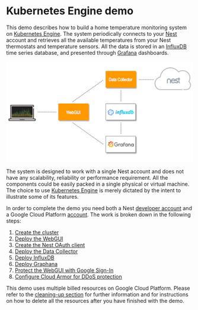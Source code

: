 # Kubernetes Engine demo

This demo describes how to build a home temperature monitoring system on [Kubernetes Engine](https://cloud.google.com/kubernetes-engine/). The system periodically connects to your [Nest](https://nest.com/) account and retrieves all the available temperatures from your Nest thermostats and temperature sensors. All the data is stored in an [InfluxDB](https://www.influxdata.com/time-series-platform/influxdb/) time series database, and presented through [Grafana](https://grafana.com/) dashboards.

![block diagram](./docs/images/diagram.png)

The system is designed to work with a single Nest account and does not have any scalability, reliability or performance requirement. All the components could be easily packed in a single physical or virtual machine. The choice to use [Kubernetes Engine](https://cloud.google.com/kubernetes-engine/) is merely dictated by the intent to illustrate some of its features.

In order to complete the demo you need both a Nest [developer account](https://developers.nest.com/) and a Google Cloud Platform [account](https://cloud.google.com/). The work is broken down in the following steps:
1. [Create the cluster](./docs/cluster.md)
2. [Deploy the WebGUI](./docs/webgui.md)
3. [Create the Nest OAuth client](./docs/oauth.md)
4. [Deploy the Data Collector](./docs/collector.md)
5. [Deploy InfluxDB](./docs/influxdb.md)
6. [Deploy Graphana](./docs/grafana.md)
7. [Protect the WebGUI with Google Sign-In](./docs/login.md)
8. [Configure Cloud Armor for DDoS protection](./docs/ddos.md)

This demo uses multiple billed resources on Google Cloud Platform. Please refer to the [cleaning-up section](./docs/cleaning.md) for further information and for instructions on how to delete all the resources after you have finished with the demo.
